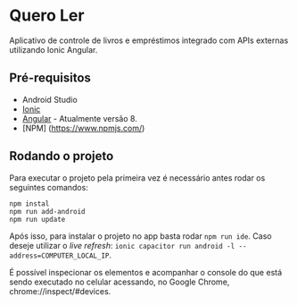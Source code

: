 # Quero Ler
Aplicativo de controle de livros e empréstimos integrado com APIs externas utilizando Ionic Angular.

## Pré-requisitos
* Android Studio
* [Ionic](https://ionicframework.com/docs/intro/cli)
* [Angular](https://angular.io/guide/setup-local) - Atualmente versão 8.
* [NPM] (https://www.npmjs.com/)

## Rodando o projeto
Para executar o projeto pela primeira vez é necessário antes rodar os seguintes comandos:

```
npm instal
npm run add-android
npm run update
```

Após isso, para instalar o projeto no app basta rodar `npm run ide`. Caso deseje utilizar o *live refresh*: `ionic capacitor run android -l --address=COMPUTER_LOCAL_IP`. 

É possível inspecionar os elementos e acompanhar o console do que está sendo executado no celular acessando, no Google Chrome, chrome://inspect/#devices.

